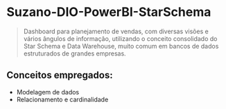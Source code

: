 # Suzano-DIO-PowerBI-StarSchema

> Dashboard para planejamento de vendas, com diversas visões e vários ângulos de informação, utilizando o conceito consolidado do Star Schema e Data Warehouse, muito comum em bancos de dados estruturados de grandes empresas.

## Conceitos empregados:

- Modelagem de dados
- Relacionamento e cardinalidade
